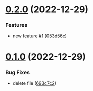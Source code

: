 # [0.2.0](https://github.com/JayNg96/ReleasesFlow/compare/v0.1.0...v0.2.0) (2022-12-29)


### Features

* new feature [#1](https://github.com/JayNg96/ReleasesFlow/issues/1) ([053d56c](https://github.com/JayNg96/ReleasesFlow/commit/053d56cc6dffcdde501c0449b0e16dba86c1af16))



# [0.1.0](https://github.com/JayNg96/ReleasesFlow/compare/693c7c2a8dee5e191519f88a7f2c2c569f398868...v0.1.0) (2022-12-29)


### Bug Fixes

* delete file ([693c7c2](https://github.com/JayNg96/ReleasesFlow/commit/693c7c2a8dee5e191519f88a7f2c2c569f398868))



